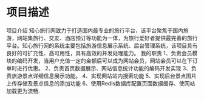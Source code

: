 # 项目描述

项目介绍
知心旅行网致力于打造国内最专业的旅行平台，该平台聚焦于国内旅游，网站集旅行、交友、酒店预订等功能为一体，为旅行爱好者提供最完善的旅行平台。知心旅行网的系统主要包括旅游信息展示系统、后台管理系统，该项目具有良好的可扩充性、高可用性，具有高效的并发处理能力。
我的职责
1、负责会员模块的编码开发，当用户充值一定的金额后可以成为网站会员，网站会员可以在下订单时进行优惠。
2、负责首页数据展示、网站信息统计功能的编码开发实现
3、负责旅游景点详细信息展示功能。
4、实现网站站内搜索功能
5、实现后台景点图片上传存储及景点信息的添加功能
6、使用Redis数据库配置页面数据缓存、使网站加载更为流畅.

